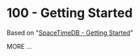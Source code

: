 # 100 - Getting Started

Based on "[SpaceTimeDB - Getting Started](https://spacetimedb.com/docs/getting-started)" 

MORE ...
